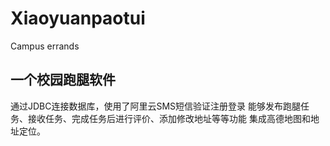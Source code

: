 # Xiaoyuanpaotui
Campus errands
## **一个校园跑腿软件**
通过JDBC连接数据库，使用了阿里云SMS短信验证注册登录
能够发布跑腿任务、接收任务、完成任务后进行评价、添加修改地址等等功能
集成高德地图和地址定位。
